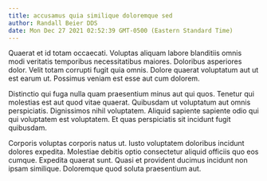 ```yaml
---
title: accusamus quia similique doloremque sed
author: Randall Beier DDS
date: Mon Dec 27 2021 02:52:39 GMT-0500 (Eastern Standard Time)
---
```

Quaerat et id totam occaecati. Voluptas aliquam labore blanditiis omnis modi veritatis temporibus necessitatibus maiores. Doloribus asperiores dolor. Velit totam corrupti fugit quia omnis. Dolore quaerat voluptatum aut ut est earum ut. Possimus veniam est esse aut cum dolorem.

 Distinctio qui fuga nulla quam praesentium minus aut qui quos. Tenetur qui molestias est aut quod vitae quaerat. Quibusdam ut voluptatum aut omnis perspiciatis. Dignissimos nihil voluptatem. Aliquid sapiente sapiente odio qui qui voluptatem est voluptatem. Et quas perspiciatis sit incidunt fugit quibusdam.

 Corporis voluptas corporis natus ut. Iusto voluptatem doloribus incidunt dolores expedita. Molestiae debitis optio consectetur aliquid officiis quo eos cumque. Expedita quaerat sunt. Quasi et provident ducimus incidunt non ipsam similique. Doloremque quod soluta praesentium aut.